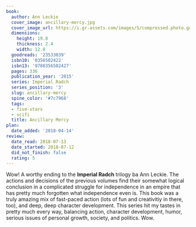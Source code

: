 ```yaml
---
book:
  author: Ann Leckie
  cover_image: ancillary-mercy.jpg
  cover_image_url: https://i.gr-assets.com/images/S/compressed.photo.goodreads.com/books/1493642929l/23533039._SX98_.jpg
  dimensions:
    height: 19.8
    thickness: 2.4
    width: 12.8
  goodreads: '23533039'
  isbn10: '0356502422'
  isbn13: '9780356502427'
  pages: 336
  publication_year: '2015'
  series: Imperial Radch
  series_position: '3'
  slug: ancillary-mercy
  spine_color: '#7c7968'
  tags:
  - five-stars
  - scifi
  title: Ancillary Mercy
plan:
  date_added: '2018-04-14'
review:
  date_read: 2018-07-13
  date_started: 2018-07-12
  did_not_finish: false
  rating: 5
---
```


Wow! A worthy ending to the **Imperial Radch** trilogy ba Ann Leckie. The actions and decisions of the previous volumes find their somewhat logical conclusion in a complicated struggle for independence in an empire that has pretty much forgotten what independence even is. This book was a truly amazing mix of fast-paced action (lots of fun and creativitiy in there, too), and deep, deep character development. This series hit my tastes in pretty much every way, balancing action, character development, humor, serious issues of personal growth, society, and politics. Wow.
